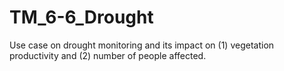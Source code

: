 # TM_6-6_Drought
Use case on drought monitoring and its impact on (1) vegetation productivity and (2) number of people affected.
